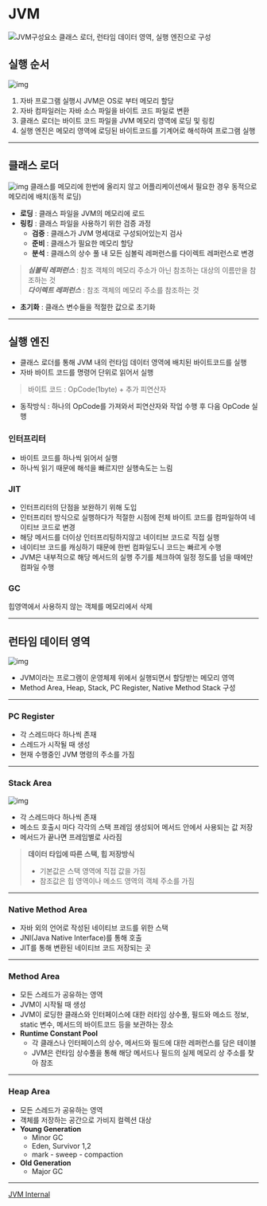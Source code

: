 # JVM

![JVM구성요소](https://github.com/skagmltn7/skagmltn7/assets/133394749/d8ff0a18-0804-49a6-87a7-55aa4abf6122)
클래스 로더, 런타임 데이터 영역, 실행 엔진으로 구성

## 실행 순서
![img](https://github.com/skagmltn7/skagmltn7/assets/133394749/1a865b44-d91c-4a33-bdbb-646348ab0928)
1. 자바 프로그램 실행시 JVM은 OS로 부터 메모리 할당
2. 자바 컴파일러는 자바 소스 파일을 바이트 코드 파일로 변환
3. 클래스 로더는 바이트 코드 파일을 JVM 메모리 영역에 로딩 및 링킹
4. 실행 엔진은 메모리 영역에 로딩된 바이트코드를 기계어로 해석하여 프로그램 실행
***
## 클래스 로더
![img](https://github.com/skagmltn7/skagmltn7/assets/133394749/3399b768-08fe-46a6-9fc6-2e0d2fb96fbf)
클래스를 메모리에 한번에 올리지 않고 어플리케이션에서 필요한 경우 동적으로 메모리에 배치(동적 로딩)
- **로딩** : 클래스 파일을 JVM의 메모리에 로드
- **링킹**  : 클래스 파일을 사용하기 위한 검증 과정
  - **검증** : 클래스가 JVM 명세대로 구성되어있는지 검사
  - **준비** : 클래스가 필요한 메모리 할당
  - **분석** : 클래스의 상수 풀 내 모든 심볼릭 레퍼런스를 다이렉트 레퍼런스로 변경
> ***심볼릭 레퍼런스*** :  참조 객체의 메모리 주소가 아닌 참조하는 대상의 이름만을 참조하는 것 <br/>
> ***다이렉트 레퍼런스*** : 참조 객체의 메모리 주소를 참조하는 것
- **초기화** : 클래스 변수들을 적절한 값으로 초기화
***
## 실행 엔진
- 클래스 로더를 통해 JVM 내의 런타임 데이터 영역에 배치된 바이트코드를 실행
- 자바 바이트 코드를 명령어 단위로 읽어서 실행
> 바이트 코드 : OpCode(1byte) + 추가 피연산자<br/>
- 동작방식 : 하나의 OpCode를 가져와서 피연산자와 작업 수행 후 다음 OpCode 실행
### 인터프리터
- 바이트 코드를 하나씩 읽어서 실행
- 하나씩 읽기 때문에 해석을 빠르지만 실행속도는 느림
### JIT
- 인터프리터의 단점을 보완하기 위해 도입
- 인터프리터 방식으로 실행하다가 적절한 시점에 전체 바이트 코드를 컴파일하여 네이티브 코드로 변경
- 해당 메서드를 더이상 인터프리팅하지않고 네이티브 코드로 직접 실행
- 네이티브 코드를 캐싱하기 때문에 한번 컴파일도니 코드는 빠르게 수행
- JVM은 내부적으로 해당 메서드의 실행 주기를 체크하여 일정 정도를 넘을 때에만 컴파일 수행
### GC
힙영역에서 사용하지 않는 객체를 메모리에서 삭제
***
## 런타임 데이터 영역
![img](https://github.com/skagmltn7/skagmltn7/assets/133394749/cb55c731-3cc5-484e-bbd3-ff429eba70c7)
- JVM이라는 프로그램이 운영체제 위에서 실행되면서 할당받는 메모리 영역
- Method Area, Heap, Stack, PC Register, Native Method Stack 구성
***
### PC Register
- 각 스레드마다 하나씩 존재
- 스레드가 시작될 때 생성
- 현재 수행중인 JVM 명령의 주소를 가짐
***
### Stack Area
![img](https://github.com/skagmltn7/skagmltn7/assets/133394749/fe4f9f9f-07b3-4010-b865-7967d261111e)
- 각 스레드마다 하나씩 존재
- 메소드 호출시 마다 각각의 스택 프레임 생성되어 메서드 안에서 사용되는 값 저장
- 메서드가 끝나면 프레임별로 사라짐
> **데이터 타입에 따른 스택, 힙 저장방식**<br/>
> - 기본값은 스택 영역에 직접 값을 가짐
> - 참조값은 힙 영역이나 메소드 영역의 객체 주소를 가짐
***
### Native Method Area
- 자바 외의 언어로 작성된 네이티브 코드를 위한 스택
- JNI(Java Native Interface)를 통해 호출
- JIT를 통해 변환된 네이티브 코드 저장되는 곳
***
### Method Area
- 모든 스레드가 공유하는 영역
- JVM이 시작될 때 생성
- JVM이 로딩한 클래스와 인터페이스에 대한 러타임 상수풀, 필드와 메소드 정보, static 변수, 메서드의 바이트코드 등을 보관하는 장소
- **Runtime Constant Pool**
  - 각 클래스나 인터페이스의 상수, 메서드와 필드에 대한 레퍼런스를 담은 테이블
  - JVM은 런타임 상수풀을 통해 해당 메서드나 필드의 실제 메모리 상 주소를 찾아 참조
***
### Heap Area
- 모든 스레드가 공유하는 영역
- 객체를 저장하는 공간으로 가비지 컬렉션 대상
- **Young Generation**
  - Minor GC
  - Eden, Survivor 1,2
  - mark - sweep - compaction
- **Old Generation**
  - Major GC
***

[JVM Internal](https://d2.naver.com/helloworld/1230)